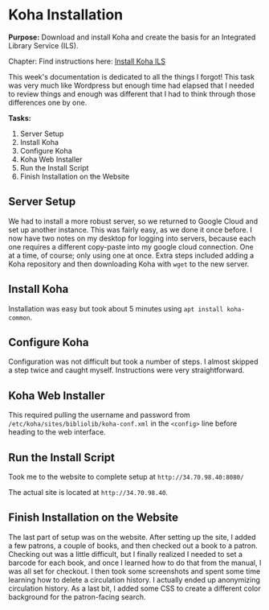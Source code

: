 # Koha Installation

**Purpose:** Download and install Koha and create the basis for an Integrated Library Service (ILS).

Chapter: Find instructions here: [Install Koha ILS](https://cseanburns.github.io/systems-librarianship/20-install-koha.html)  

This week's documentation is dedicated to all the things I forgot! This task was very much like Wordpress but enough time had elapsed that I needed to review things and enough was different that I had to think through those differences one by one.   

**Tasks:**  
1. Server Setup  
2. Install Koha  
3. Configure Koha 
4. Koha Web Installer
5. Run the Install Script
6. Finish Installation on the Website  

## Server Setup

We had to install a more robust server, so we returned to Google Cloud and set up another instance. This was fairly easy, as we done it once before. I now have two notes on my desktop for logging into servers, because each one requires a different copy-paste into my google cloud connection. One at a time, of course; only using one at once. Extra steps included adding a Koha repository and then downloading Koha with `wget` to the new server.

## Install Koha  

Installation was easy but took about 5 minutes using `apt install koha-common`.

## Configure Koha
Configuration was not difficult but took a number of steps. I almost skipped a step twice and caught myself. Instructions were very straightforward.

## Koha Web Installer  

This required pulling the username and password from `/etc/koha/sites/bibliolib/koha-conf.xml` in the `<config>` line before heading to the web interface.

## Run the Install Script 

Took me to the website to complete setup at `http://34.70.98.40:8080/`  

The actual site is located at `http://34.70.98.40`.  

##  Finish Installation on the Website 

The last part of setup was on the website. After setting up the site, I added a few patrons, a couple of books, and then checked out a book to a patron. Checking out was a little difficult, but I finally realized I needed to set a barcode for each book, and once I learned how to do that from the manual, I was all set for checkout. I then took some screenshots and spent some time learning how to delete a circulation history. I actually ended up anonymizing circulation history. As a last bit, I added some CSS to create a different color background for the patron-facing search.
